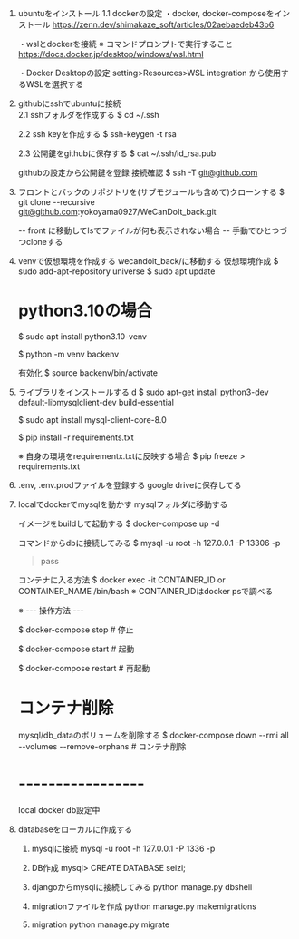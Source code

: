 1. ubuntuをインストール
1.1 dockerの設定
    ・docker, docker-composeをインストール
    https://zenn.dev/shimakaze_soft/articles/02aebaedeb43b6

    ・wslとdockerを接続
    ※ コマンドプロンプトで実行すること
    https://docs.docker.jp/desktop/windows/wsl.html

    ・Docker Desktopの設定
    setting>Resources>WSL integration
    から使用するWSLを選択する

2. githubにsshでubuntuに接続  
    2.1 sshフォルダを作成する
    $ cd ~/.ssh

    2.2 ssh keyを作成する
    $ ssh-keygen -t rsa

    2.3 公開鍵をgithubに保存する
    $ cat ~/.ssh/id_rsa.pub

    githubの設定から公開鍵を登録
    接続確認
    $ ssh -T git@github.com

3. フロントとバックのリポジトリを(サブモジュールも含めて)クローンする
    $ git clone --recursive git@github.com:yokoyama0927/WeCanDoIt_back.git

    -- front に移動してlsでファイルが何も表示されない場合 --
    手動でひとつづつcloneする

4. venvで仮想環境を作成する
    wecandoit_back/に移動する
    仮想環境作成
    $ sudo add-apt-repository universe
    $ sudo apt update

    # python3.10の場合
    $ sudo apt install python3.10-venv

    $ python -m venv backenv

    有効化
    $ source backenv/bin/activate

5. ライブラリをインストールする d
    $ sudo apt-get install python3-dev         default-libmysqlclient-dev build-essential

    $ sudo apt install mysql-client-core-8.0

    $ pip install -r requirements.txt

    ※ 自身の環境をrequirementx.txtに反映する場合
    $ pip freeze > requirements.txt

6. .env, .env.prodファイルを登録する
    google driveに保存してる

7. localでdockerでmysqlを動かす
    mysqlフォルダに移動する

    イメージをbuildして起動する
    $ docker-compose up -d

    コマンドからdbに接続してみる
    $ mysql -u root -h 127.0.0.1 -P 13306 -p
    >pass

    コンテナに入る方法
    $ docker exec -it CONTAINER_ID or CONTAINER_NAME /bin/bash
    ※ CONTAINER_IDはdocker psで調べる

    ※ --- 操作方法 ---

    $ docker-compose stop  # 停止

    $ docker-compose start  # 起動

    $ docker-compose restart  # 再起動

    # コンテナ削除
    mysql/db_dataのボリュームを削除する
    $ docker-compose down --rmi all --volumes --remove-orphans  # コンテナ削除

    # -----------------

    local docker db設定中

8. databaseをローカルに作成する
    1. mysqlに接続
    mysql -u root -h 127.0.0.1 -P 1336 -p

    2. DB作成 
    mysql> CREATE DATABASE seizi;

    3. djangoからmysqlに接続してみる
    python manage.py dbshell

    4. migrationファイルを作成
    python manage.py makemigrations

    5. migration
    python manage.py migrate



